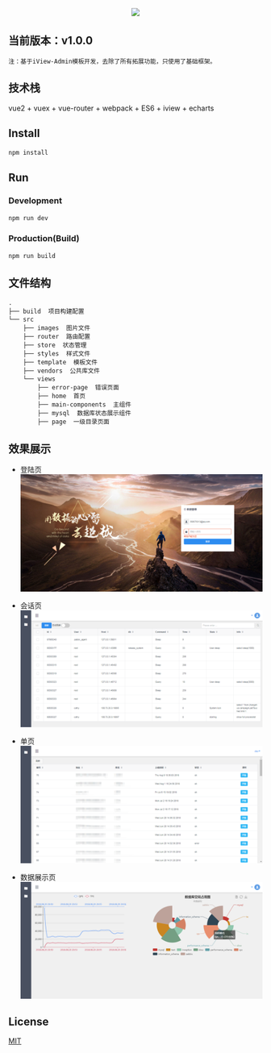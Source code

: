 <p align="center">
    <a href="https://www.iviewui.com">
        <img width="200" src="https://file.iviewui.com/logo.svg">
    </a>
</p>

## 当前版本：v1.0.0

`注：基于iView-Admin模板开发，去除了所有拓展功能，只使用了基础框架。`

## 技术栈

vue2 + vuex + vue-router + webpack + ES6 + iview + echarts

## Install
```bush
npm install
```
## Run
### Development
```bush
npm run dev
```
### Production(Build)
```bush
npm run build
```

## 文件结构
```shell
.
├── build  项目构建配置
└── src
    ├── images  图片文件
    ├── router  路由配置
    ├── store  状态管理
    ├── styles  样式文件
    ├── template  模板文件
    ├── vendors  公共库文件
    └── views
        ├── error-page  错误页面
        ├── home  首页
        ├── main-components  主组件
        ├── mysql  数据库状态展示组件
        ├── page  一级目录页面
```

## 效果展示

- 登陆页
![image](https://raw.githubusercontent.com/zhangshuodba/MySQL_visualization_FE/master/src/images/login.png)

- 会话页
![image](https://raw.githubusercontent.com/zhangshuodba/MySQL_visualization_FE/master/src/images/session.png)

- 单页
![image](https://raw.githubusercontent.com/zhangshuodba/MySQL_visualization_FE/master/src/images/sql.png)

- 数据展示页
![image](https://raw.githubusercontent.com/zhangshuodba/MySQL_visualization_FE/master/src/images/dbspace.png)

## License
[MIT](http://opensource.org/licenses/MIT)